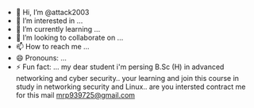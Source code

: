 - 👋 Hi, I’m @attack2003
- 👀 I’m interested in ...
- 🌱 I’m currently learning ...
- 💞️ I’m looking to collaborate on ...
- 📫 How to reach me ...
- 😄 Pronouns: ...
- ⚡ Fun fact: ...
my dear student i'm persing B.Sc (H) in advanced networking and cyber security..
your learning and join this course in study in networking security and Linux..
are you intersted contract me for this mail mrp939725@gmail.com
